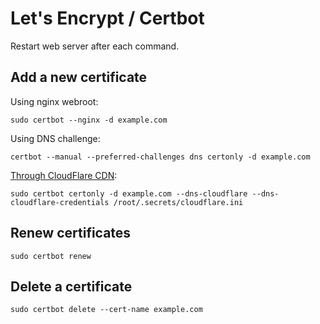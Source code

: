 # Let's Encrypt / Certbot

Restart web server after each command.

## Add a new certificate

Using nginx webroot:

```console
sudo certbot --nginx -d example.com
```

Using DNS challenge:
```
certbot --manual --preferred-challenges dns certonly -d example.com
```

[Through CloudFlare CDN](https://bjornjohansen.no/wildcard-certificate-letsencrypt-cloudflare):

```console
sudo certbot certonly -d example.com --dns-cloudflare --dns-cloudflare-credentials /root/.secrets/cloudflare.ini
```

## Renew certificates

```console
sudo certbot renew
```

## Delete a certificate

```console
sudo certbot delete --cert-name example.com
```

